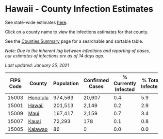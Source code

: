 # Hawaii - County Infection Estimates

See state-wide estimates [here](/infections/us-hi).

Click on a county name to view the infections estimates for that county.

See the [Counties Summary](/infections/summary-counties) page for a searchable and sortable table.

*Note: Due to the inherent lag between infections and reporting of cases, our estimates of infections are as of 14 days ago.*

*Last updated: January 25, 2021*

|   FIPS Code |               County |   Population |   Confirmed Cases |   % Currently Infected |   % Total Infected |
|-------------|----------------------|--------------|-------------------|------------------------|--------------------|
|       15003 | [Honolulu](honolulu) |      974,563 |            20,607 |                    0.4 |                5.9 |
|       15001 |     [Hawaii](hawaii) |      201,513 |             2,149 |                    0.2 |                2.9 |
|       15009 |         [Maui](maui) |      167,417 |             2,159 |                    0.7 |                3.4 |
|       15007 |       [Kauai](kauai) |       72,293 |               178 |                    0.1 |                0.8 |
|       15005 |   [Kalawao](kalawao) |           86 |                 0 |                    0.0 |                0.0 |